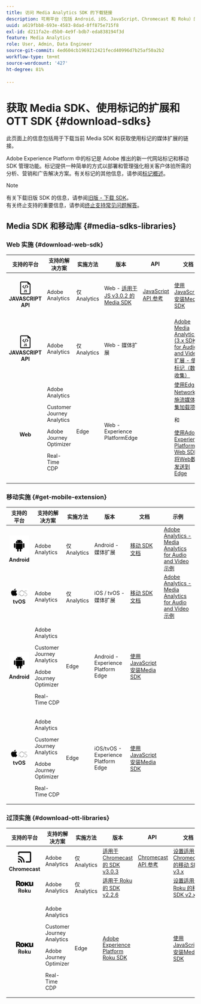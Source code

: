 ```yaml
---
title: 访问 Media Analytics SDK 的下载链接
description: 可用平台（包括 Android、iOS、JavaScript、Chromecast 和 Roku）的 SDK 下载链接。
uuid: a619fbb8-693e-4583-8dad-0ff875e715f8
exl-id: d211fa2e-d5b0-4e9f-bdb7-eda838194f3d
feature: Media Analytics
role: User, Admin, Data Engineer
source-git-commit: 4ed604cb1969212421fecd40996d7b25af50a2b2
workflow-type: tm+mt
source-wordcount: '427'
ht-degree: 81%

---
```


# 获取 Media SDK、使用标记的扩展和 OTT SDK {#download-sdks}

此页面上的信息包括用于下载当前 Media SDK 和获取使用标记的媒体扩展的链接。

Adobe Experience Platform 中的标记是 Adobe 推出的新一代网站标记和移动 SDK 管理功能。标记提供一种简单的方式以部署和管理强化相关客户体验所需的分析、营销和广告解决方案。有关标记的其他信息，请参阅[标记概述](https://experienceleague.adobe.com/docs/platform-learn/data-collection/overview.html?lang=zh-Hans)。


>[!NOTE]
>
>有关下载旧版 SDK 的信息，请参阅[旧版 - 下载 SDK](/help/legacy/legacy-download-sdks.md)。<br>
>有关终止支持的重要信息，请参阅[终止支持常见问题解答](/help/additional-resources/end-of-support-faqs.md)。

## Media SDK 和移动库 {#media-sdks-libraries}

### Web 实施 {#download-web-sdk}

| 支持的平台 | 支持的解决方案 | 实施方法 | 版本 |  API   |  文档  | 示例 |
|:---:|---|---|---|---| ---| ---|
| ![JavaScript图标&#x200B;](assets/javascript-icon.png)</br>**JAVASCRIPT API** | Adobe Analytics | 仅 Analytics | Web - [适用于 JS v3.0.2 的 Media SDK](https://github.com/Adobe-Marketing-Cloud/media-sdks/releases/tag/js-v3.0.2) | [JavaScript API 参考](https://adobe-marketing-cloud.github.io/media-sdks/reference/javascript_3x/index.html) | [使用JavaScript安装Media SDK](/help/implementation/media-sdk/setup/web-implementation.md) | [适用于 JS 的 Media SDK v3.0.2 示例](https://github.com/Adobe-Marketing-Cloud/media-sdks/tree/master/sdks/js/3.x) |
| ![JavaScript图标&#x200B;](assets/javascript-icon.png)</br>**JAVASCRIPT API** | Adobe Analytics | 仅 Analytics | Web - 媒体扩展 |  | [Adobe Media Analytics (3.x SDK) for Audio and Video 扩展 - 使用标记（数据收集）](https://experienceleague.adobe.com/docs/experience-platform/tags/extensions/adobe/media-analytics-3x/overview.html?lang=zh-Hans) | [Adobe Media Analytics (3.x SDK) for Audio and Video 扩展示例](https://github.com/Adobe-Marketing-Cloud/media-sdks/tree/master/samples/launch/js/3.x) |
| </br>**Web** | Adobe Analytics<p>Customer Journey Analytics</p><p>Adobe Journey Optimizer</p><p>Real-Time CDP</p> | Edge | Web -Experience PlatformEdge |  | [使用Edge Network实施流媒体收集加载项](/help/implementation/edge/implementation-edge.md) <p>和</p><p>[使用Adobe Experience Platform Web SDK将Web数据发送到Edge](/help/implementation/edge/edge-web-sdk.md)</p> | |

### 移动实施 {#get-mobile-extension}

| 支持的平台 | 支持的解决方案 | 实施方法 | 版本 | 文档 | 示例 |
|:---:|---|---|---|---|---|
| ![Android图标&#x200B;](assets/android-icon.png)</br>**Android** | Adobe Analytics | 仅 Analytics | Android - 媒体扩展 | [移动 SDK 文档](https://developer.adobe.com/client-sdks/documentation/adobe-media-analytics/) | [Adobe Analytics - Media Analytics for Audio and Video 示例](https://github.com/Adobe-Marketing-Cloud/media-sdks/tree/master/samples/launch/mobile/android) |
| ![Apple iOS 图标&#x200B;](assets/ios-icon.png)<br>**tvOS** | Adobe Analytics | 仅 Analytics | iOS / tvOS - 媒体扩展 | [移动 SDK 文档](https://developer.adobe.com/client-sdks/documentation/adobe-media-analytics/) | [Adobe Analytics - Media Analytics for Audio and Video 示例](https://github.com/adobe/aepsdk-media-ios/tree/main/TestApp) |
| ![Android图标&#x200B;](assets/android-icon.png)</br>**Android** | <p>Adobe Analytics</p><p>Customer Journey Analytics</p><p>Adobe Journey Optimizer</p><p>Real-Time CDP</p> | Edge | Android - Experience Platform Edge | [使用JavaScript安装Media SDK](/help/implementation/edge/implementation-edge.md) | |
| ![Apple iOS 图标&#x200B;](assets/ios-icon.png)<br>**tvOS** | <p>Adobe Analytics</p><p>Customer Journey Analytics</p><p>Adobe Journey Optimizer</p><p>Real-Time CDP</p> | Edge | iOS/tvOS - Experience Platform Edge | [使用JavaScript安装Media SDK](/help/implementation/edge/implementation-edge.md) |  |

### 过顶实施 {#download-ott-libraries}

| 支持的平台 | 支持的解决方案 | 实施方法 | 版本 |  API   |  文档  |
|:---:|---|---|---|---|---|
| ![Chromecast图标&#x200B;](assets/chromecast-icon.png)</br>**Chromecast** | Adobe Analytics | 仅 Analytics | [适用于 Chromecast 的 SDK v3.0.3](https://github.com/Adobe-Marketing-Cloud/media-sdks/releases/tag/chromecast-v3.0.3) | [Chromecast API 参考](https://adobe-marketing-cloud.github.io/media-sdks/reference/chromecast/) | [设置适用于 Chromecast 的移动 SDK v3.x](/help/implementation/media-sdk/setup/set-up-chromecast.md) |
| ![Roku图标&#x200B;](assets/roku-icon.png)</br>**Roku** | Adobe Analytics | 仅 Analytics | [适用于 Roku 的 SDK v2.2.6](https://github.com/Adobe-Marketing-Cloud/media-sdks/releases/tag/roku-v2.2.6) |  | [设置适用于 Roku 的移动 SDK v2.x](/help/implementation/media-sdk/setup/set-up-roku.md) |
| ![Roku图标&#x200B;](assets/roku-icon.png)</br>**Roku** | <p>Adobe Analytics</p><p>Customer Journey Analytics</p><p>Adobe Journey Optimizer</p><p>Real-Time CDP</p> | Edge | [Adobe Experience Platform Roku SDK](https://github.com/adobe/aepsdk-roku/tree/main) |  | [使用JavaScript安装Media SDK](/help/implementation/edge/implementation-edge.md) |
